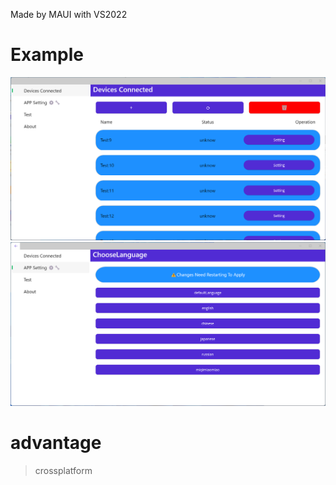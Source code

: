 Made by MAUI with VS2022
# Example
![screen shots](MainView.png)
![screen shots](MultiLanguage.png)
# advantage

> crossplatform
